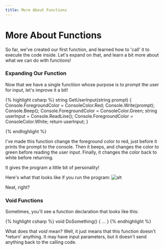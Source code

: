 ```yaml
---
title: More About Functions
---
```


# More About Functions

So far, we've created our first function, and learned how to 'call' it to execute the code inside. 
Let's expand on that, and learn a bit more about what we can do with functions!

### Expanding Our Function
Now that we have a single functiion whose purpose is to prompt the user for input, let's improve it a bit!

{% highlight csharp %}
string GetUserInput(string prompt)
{
	Console.ForegroundColor = ConsoleColor.Red;
	Console.Write(prompt);
	Console.Beep();
	Console.ForegroundColor = ConsoleColor.Green;
	string userInput = Console.ReadLine();
	Console.ForegroundColor = ConsoleColor.White;
	return userInput;
}

{% endhighlight %}



I've made this function change the foreground color to red, just before it prints the prompt to the console.
Then it beeps, and changes the color to green before reading the user input.
Finally, it changes the color back to white before returning.

It gives the program a little bit of personality! 

Here's what that looks like if you run the program:
![alt]({{site.baseurl}}/img/3/functions2.png "image_tooltip")

Neat, right?

### Void Functions
Sometimes, you'll see a function declaration that looks like this:

{% highlight csharp %}
void DoSomething()
{
	...
}
{% endhighlight %}

What does that *void* mean?
Well, it just means that this function doesn't *return' anything. It may have input parameters, but it doesn't send anything back to the calling code.


